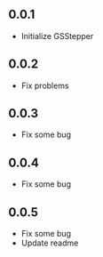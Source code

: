 ## 0.0.1
* Initialize GSStepper

## 0.0.2
* Fix problems

## 0.0.3
* Fix some bug

## 0.0.4
* Fix some bug

## 0.0.5
* Fix some bug
* Update readme 

